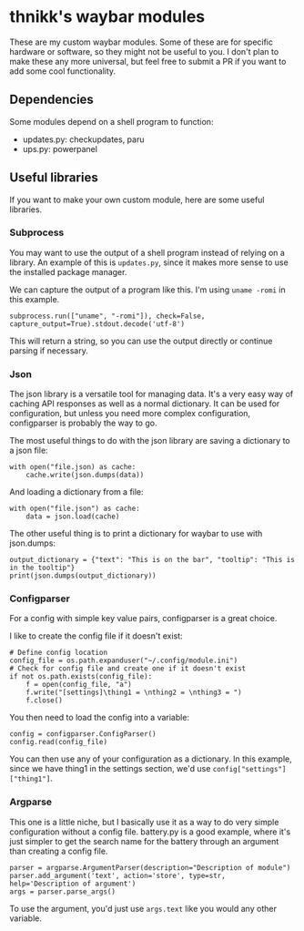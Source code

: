 # thnikk's waybar modules
These are my custom waybar modules. Some of these are for specific hardware or software, so they might not be useful to you. I don't plan to make these any more universal, but feel free to submit a PR if you want to add some cool functionality. 

## Dependencies
Some modules depend on a shell program to function:

- updates.py: checkupdates, paru
- ups.py: powerpanel

## Useful libraries

If you want to make your own custom module, here are some useful libraries.

### Subprocess
You may want to use the output of a shell program instead of relying on a library. An example of this is `updates.py`, since it makes more sense to use the installed package manager. 

We can capture the output of a program like this. I'm using `uname -romi` in this example.

```
subprocess.run(["uname", "-romi"]), check=False, capture_output=True).stdout.decode('utf-8')
```

This will return a string, so you can use the output directly or continue parsing if necessary.

### Json
The json library is a versatile tool for managing data. It's a very easy way of caching API responses as well as a normal dictionary. It can be used for configuration, but unless you need more complex configuration, configparser is probably the way to go.

The most useful things to do with the json library are saving a dictionary to a json file:

```
with open("file.json) as cache:
    cache.write(json.dumps(data))
```

And loading a dictionary from a file:

```
with open("file.json") as cache:
    data = json.load(cache)
```

The other useful thing is to print a dictionary for waybar to use with json.dumps:

```
output_dictionary = {"text": "This is on the bar", "tooltip": "This is in the tooltip"}
print(json.dumps(output_dictionary))
```

### Configparser
For a config with simple key value pairs, configparser is a great choice. 

I like to create the config file if it doesn't exist:

```
# Define config location
config_file = os.path.expanduser("~/.config/module.ini")
# Check for config file and create one if it doesn't exist
if not os.path.exists(config_file):
    f = open(config_file, "a")
    f.write("[settings]\thing1 = \nthing2 = \nthing3 = ")
    f.close()
```

You then need to load the config into a variable:

```
config = configparser.ConfigParser()
config.read(config_file)
```

You can then use any of your configuration as a dictionary. In this example, since we have thing1 in the settings section, we'd use `config["settings"]["thing1"]`.


### Argparse
This one is a little niche, but I basically use it as a way to do very simple configuration without a config file. battery.py is a good example, where it's just simpler to get the search name for the battery through an argument than creating a config file.

```
parser = argparse.ArgumentParser(description="Description of module")
parser.add_argument('text', action='store', type=str, help='Description of argument')
args = parser.parse_args()
```

To use the argument, you'd just use `args.text` like you would any other variable.
